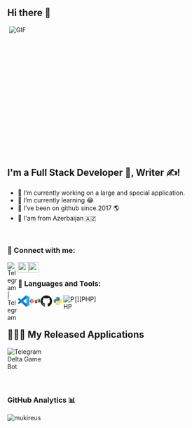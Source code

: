 ## Hi there 👋

<img align="right" alt="GIF" src="https://github.com/abhisheknaiidu/abhisheknaiidu/blob/master/code.gif?raw=true" width="500" height="320" />

## I'm a Full Stack Developer 🚀, Writer ✍!
- 🔭 I’m currently working on a large and special application.
- 🌱 I’m currently learning 😂
- 🥅 I've been on github since 2017 🌎 
- 🥅 I'am from Azerbaijan  🇦🇿 
<br />

### 📩 Connect with me:

[<img align="left" alt="Telegram | Telegram" width="24px" src="https://static-00.iconduck.com/assets.00/telegram-icon-2048x1725-i4kw83ca.png" />][linkedin]
[<img align="left" height="24" width="24" src="https://cdn.jsdelivr.net/npm/simple-icons@v4/icons/instagram.svg" />][instagram]
[<img align="left" height="24" width="24" src="https://cdn.jsdelivr.net/npm/simple-icons@v4/icons/gmail.svg" />][gmail]

<br />

### 🔧 Languages and Tools:

[<img align="left" alt="Visual Studio Code" width="26px" src="https://raw.githubusercontent.com/github/explore/80688e429a7d4ef2fca1e82350fe8e3517d3494d/topics/visual-studio-code/visual-studio-code.png" />][vsCode]
[<img align="left" alt="Git" width="26px" src="https://raw.githubusercontent.com/github/explore/80688e429a7d4ef2fca1e82350fe8e3517d3494d/topics/git/git.png" />][git]
[<img align="left" alt="GitHub" width="26px" src="https://raw.githubusercontent.com/github/explore/78df643247d429f6cc873026c0622819ad797942/topics/github/github.png" />][github]
[<img align="left" alt="Python" width="26px" src="https://raw.githubusercontent.com/github/explore/cebd63002168a05a6a642f309227eefeccd92950/topics/python/python.png" />][python]
[<img align="left" alt="PHP" width="26px" src="https://upload.wikimedia.org/wikipedia/commons/thumb/2/27/PHP-logo.svg/2560px-PHP-logo.svg.png" />][PHP]

<br />

## 👩‍💻📱 My Released Applications
<a href="https://t.me/deltagameazbot"><img align="left" alt="Telegram Delta Game Bot" width="100px" src="https://i.hizliresim.com/f0n4cg5.jpg" /></a>


<br />
<br />
<br />
<br />
<br />


### GitHub Analytics 📊

  <img height="180em" align="left" src="[https://github-readme-stats.vercel.app/api/top-langs?username=sahibziko&show_icons=true&locale=en&layout=compact&langs_count=8&theme=radical]" alt="mukireus"/>
</a>

<br />
<br />

[instagram]: https://www.instagram.com/ra7narok
[bionluk]: https://t.me/deltagameazbot
[linkedin]: https://t.me/ra7narok
[medium]: https://themuradov.com/
[gmail]: mailto:sahib.ziko.123@gmail.com
[flutter]: https://flutter.dev/
[vsCode]: https://code.visualstudio.com/
[git]: https://git-scm.com/
[android]: https://www.android.com/
[github]: https://github.com/sahibziko
[python]: https://www.python.org/
[ios]: https://www.apple.com/ios/ios-14/
[xd]: https://www.adobe.com/products/xd.html
